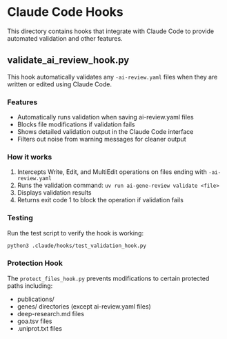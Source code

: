 # Claude Code Hooks

This directory contains hooks that integrate with Claude Code to provide automated validation and other features.

## validate_ai_review_hook.py

This hook automatically validates any `-ai-review.yaml` files when they are written or edited using Claude Code.

### Features
- Automatically runs validation when saving ai-review.yaml files
- Blocks file modifications if validation fails
- Shows detailed validation output in the Claude Code interface
- Filters out noise from warning messages for cleaner output

### How it works
1. Intercepts Write, Edit, and MultiEdit operations on files ending with `-ai-review.yaml`
2. Runs the validation command: `uv run ai-gene-review validate <file>`
3. Displays validation results
4. Returns exit code 1 to block the operation if validation fails

### Testing
Run the test script to verify the hook is working:
```bash
python3 .claude/hooks/test_validation_hook.py
```

### Protection Hook
The `protect_files_hook.py` prevents modifications to certain protected paths including:
- publications/
- genes/ directories (except ai-review.yaml files)
- deep-research.md files
- goa.tsv files
- .uniprot.txt files